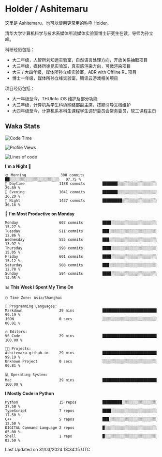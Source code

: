 # Holder / Ashitemaru

这里是 Ashitemaru，也可以使用更常用的称呼 Holder。

清华大学计算机科学与技术系媒体所流媒体实验室博士研究生在读，导师为孙立峰。

科研经历包括：

- 大二年级，人智所刘知远实验室，自然语言处理方向，开放关系抽取项目
- 大三年级，媒体所徐昆实验室，真实感渲染方向，可微渲染项目
- 大三 / 大四年级，媒体所孙立峰实验室，ABR with Offline RL 项目
- 博士一年级，媒体所孙立峰实验室，腾讯云游戏相关项目

项目经历包括：

- 大一年级至今，THUInfo iOS 维护及部分功能
- 大三年级，计算机系学生科协网络部副主席，技能引导文档维护
- 大四年级至今，计算机系本科生课程学生调研委员会常务委员，软工课程主页

## Waka Stats

<!--START_SECTION:waka-->
![Code Time](http://img.shields.io/badge/Code%20Time-1%2C038%20hrs%2038%20mins-blue)

![Profile Views](http://img.shields.io/badge/Profile%20Views-6-blue)

![Lines of code](https://img.shields.io/badge/From%20Hello%20World%20I%27ve%20Written-3.0%20million%20lines%20of%20code-blue)

**I'm a Night 🦉** 

```text
🌞 Morning                308 commits         ██░░░░░░░░░░░░░░░░░░░░░░░   07.75 % 
🌆 Daytime                1188 commits        ███████░░░░░░░░░░░░░░░░░░   29.89 % 
🌃 Evening                1041 commits        ███████░░░░░░░░░░░░░░░░░░   26.20 % 
🌙 Night                  1437 commits        █████████░░░░░░░░░░░░░░░░   36.16 % 
```
📅 **I'm Most Productive on Monday** 

```text
Monday                   607 commits         ████░░░░░░░░░░░░░░░░░░░░░   15.27 % 
Tuesday                  511 commits         ███░░░░░░░░░░░░░░░░░░░░░░   12.86 % 
Wednesday                555 commits         ███░░░░░░░░░░░░░░░░░░░░░░   13.97 % 
Thursday                 598 commits         ████░░░░░░░░░░░░░░░░░░░░░   15.05 % 
Friday                   601 commits         ████░░░░░░░░░░░░░░░░░░░░░   15.12 % 
Saturday                 508 commits         ███░░░░░░░░░░░░░░░░░░░░░░   12.78 % 
Sunday                   594 commits         ████░░░░░░░░░░░░░░░░░░░░░   14.95 % 
```


📊 **This Week I Spent My Time On** 

```text
🕑︎ Time Zone: Asia/Shanghai

💬 Programming Languages: 
Markdown                 29 mins             █████████████████████████   99.19 % 
JSON                     0 secs              ░░░░░░░░░░░░░░░░░░░░░░░░░   00.81 % 

🔥 Editors: 
VS Code                  29 mins             █████████████████████████   100.00 % 

🐱‍💻 Projects: 
Ashitemaru.github.io     29 mins             █████████████████████████   99.19 % 
Unknown Project          0 secs              ░░░░░░░░░░░░░░░░░░░░░░░░░   00.81 % 

💻 Operating System: 
Mac                      29 mins             █████████████████████████   100.00 % 
```

**I Mostly Code in Python** 

```text
Python                   15 repos            █████████░░░░░░░░░░░░░░░░   37.50 % 
TypeScript               7 repos             ████░░░░░░░░░░░░░░░░░░░░░   17.50 % 
C++                      5 repos             ███░░░░░░░░░░░░░░░░░░░░░░   12.50 % 
DIGITAL Command Language 2 repos             █░░░░░░░░░░░░░░░░░░░░░░░░   05.00 % 
Shell                    1 repo              █░░░░░░░░░░░░░░░░░░░░░░░░   02.50 % 
```




 Last Updated on 31/03/2024 18:34:15 UTC
<!--END_SECTION:waka-->

<!--
**Ashitemaru/Ashitemaru** is a ✨ _special_ ✨ repository because its `README.md` (this file) appears on your GitHub profile.

Here are some ideas to get you started:

- 🔭 I’m currently working on ...
- 🌱 I’m currently learning ...
- 👯 I’m looking to collaborate on ...
- 🤔 I’m looking for help with ...
- 💬 Ask me about ...
- 📫 How to reach me: ...
- 😄 Pronouns: ...
- ⚡ Fun fact: ...
-->
